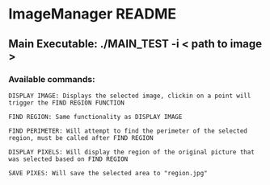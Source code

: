 # ImageManager README

## Main Executable: ./MAIN_TEST -i < path to image >
### Available commands:
	DISPLAY IMAGE: Displays the selected image, clickin on a point will trigger the FIND REGION FUNCTION
    
    FIND REGION: Same functionality as DISPLAY IMAGE
    
    FIND PERIMETER: Will attempt to find the perimeter of the selected region, must be called after FIND REGION
    
    DISPLAY PIXELS: Will display the region of the original picture that was selected based on FIND REGION
    
    SAVE PIXES: Will save the selected area to "region.jpg"
    
    